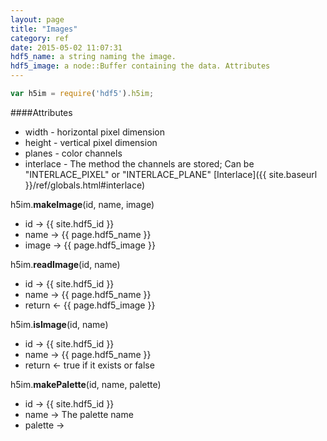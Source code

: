 ```yaml
---
layout: page
title: "Images"
category: ref
date: 2015-05-02 11:07:31
hdf5_name: a string naming the image.
hdf5_image: a node::Buffer containing the data. Attributes 
---
```


```javascript
var h5im = require('hdf5').h5im;
```
####Attributes

* width - horizontal pixel dimension
* height - vertical pixel dimension
* planes - color channels
* interlace - The method the channels are stored; Can be "INTERLACE_PIXEL" or "INTERLACE_PLANE" [Interlace]({{ site.baseurl }}/ref/globals.html#interlace)


h5im.**makeImage**(id, name, image)

* id &rarr; {{ site.hdf5_id }}
* name &rarr; {{ page.hdf5_name }}
* image &rarr; {{ page.hdf5_image }}

h5im.**readImage**(id, name)

* id &rarr; {{ site.hdf5_id }}
* name &rarr; {{ page.hdf5_name }}
* return &larr; {{ page.hdf5_image }}

h5im.**isImage**(id, name)

* id &rarr; {{ site.hdf5_id }}
* name &rarr; {{ page.hdf5_name }}
* return &larr; true if it exists or false

h5im.**makePalette**(id, name, palette)

* id &rarr; {{ site.hdf5_id }}
* name &rarr; The palette name
* palette &rarr; 

